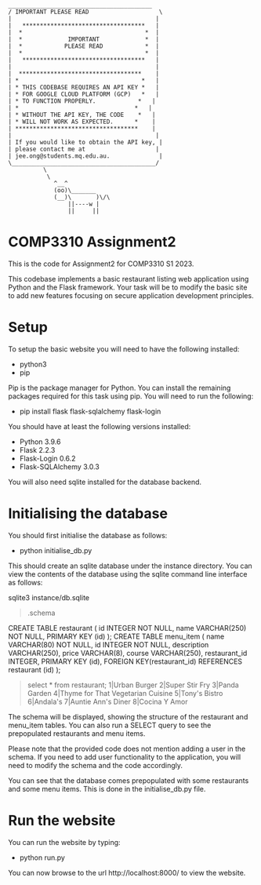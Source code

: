 
```
_________________________________________
/ IMPORTANT PLEASE READ                    \
|                                         |
|   ***********************************   |
|  *                                   *  |
|  *             IMPORTANT             *  |
|  *            PLEASE READ            *  |
|  *                                   *  |
|   ***********************************   |
|                                         |
|  ***********************************    |
| *                                   *   |
| * THIS CODEBASE REQUIRES AN API KEY *   |
| * FOR GOOGLE CLOUD PLATFORM (GCP)   *   |
| * TO FUNCTION PROPERLY.            *   |
| *                                 *   |
| * WITHOUT THE API KEY, THE CODE    *   |
| * WILL NOT WORK AS EXPECTED.      *    |
| ***********************************    |
|                                         |
| If you would like to obtain the API key, |
| please contact me at                    |
| jee.ong@students.mq.edu.au.              |
\_________________________________________/
          \
           \
             ^__^
             (oo)\_______
             (__)\       )\/\
                 ||----w |
                 ||     ||
```

# COMP3310 Assignment2
This is the code for Assignment2 for COMP3310 S1 2023.

This codebase implements a basic restaurant listing web application using Python and the Flask framework. Your task will be to modify the basic site to add new features focusing on secure application development principles.

# Setup

To setup the basic website you will need to have the following installed:

- python3
- pip

Pip is the package manager for Python.  You can install the remaining packages required for this task using pip. You will need to run the following:

- pip install flask flask-sqlalchemy flask-login

You should have at least the following versions installed: 
- Python             3.9.6
- Flask              2.2.3
- Flask-Login        0.6.2
- Flask-SQLAlchemy   3.0.3

You will also need sqlite installed for the database backend.

# Initialising the database

You should first initialise the database as follows:
- python initialise_db.py

This should create an sqlite database under the instance directory. You can view the contents of the database using the sqlite command line interface as follows:

sqlite3 instance/db.sqlite
> .schema  

CREATE TABLE restaurant (
	id INTEGER NOT NULL, 
	name VARCHAR(250) NOT NULL, 
	PRIMARY KEY (id)
);
CREATE TABLE menu_item (
	name VARCHAR(80) NOT NULL, 
	id INTEGER NOT NULL, 
	description VARCHAR(250), 
	price VARCHAR(8), 
	course VARCHAR(250), 
	restaurant_id INTEGER, 
	PRIMARY KEY (id), 
	FOREIGN KEY(restaurant_id) REFERENCES restaurant (id)
);
> select * from restaurant;
1|Urban Burger
2|Super Stir Fry
3|Panda Garden
4|Thyme for That Vegetarian Cuisine 
5|Tony's Bistro 
6|Andala's
7|Auntie Ann's Diner 
8|Cocina Y Amor 

The schema will be displayed, showing the structure of the restaurant and menu_item tables. You can also run a SELECT query to see the prepopulated restaurants and menu items.

Please note that the provided code does not mention adding a user in the schema. If you need to add user functionality to the application, you will need to modify the schema and the code accordingly.

You can see that the database comes prepopulated with some restaurants and some menu items. This is done in the initialise_db.py file.

# Run the website

You can run the website by typing:

- python run.py

You can now browse to the url http://localhost:8000/ to view the website.
